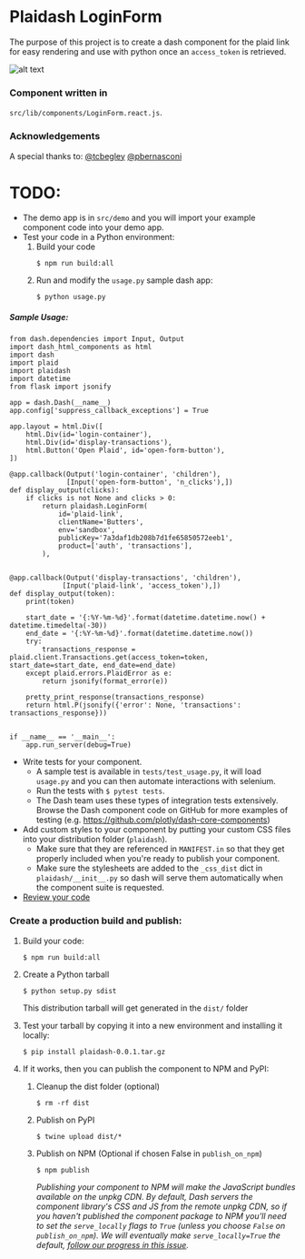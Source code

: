 # Plaidash LoginForm
The purpose of this project is to create a dash component for the plaid link for easy rendering and use 
with python once an `access_token` is retrieved.

![alt text](https://github.com/SterlingButters/plaidash/blob/master/PlaidDemo.gif)

### Component written in 
`src/lib/components/LoginForm.react.js`. 

### Acknowledgements
A special thanks to:
 [@tcbegley](https://community.plot.ly/u/tcbegley)
 [@pbernasconi](https://github.com/pbernasconi/react-plaid-link)



# TODO:
- The demo app is in `src/demo` and you will import your example component code into your demo app.
- Test your code in a Python environment:
    1. Build your code
        ```
        $ npm run build:all
        ```
    2. Run and modify the `usage.py` sample dash app:
        ```
        $ python usage.py
        ```
        
##### Sample Usage:

    from dash.dependencies import Input, Output
    import dash_html_components as html
    import dash
    import plaid
    import plaidash
    import datetime
    from flask import jsonify
    
    app = dash.Dash(__name__)
    app.config['suppress_callback_exceptions'] = True
    
    app.layout = html.Div([
        html.Div(id='login-container'),
        html.Div(id='display-transactions'),
        html.Button('Open Plaid', id='open-form-button'),
    ])
    
    @app.callback(Output('login-container', 'children'),
                  [Input('open-form-button', 'n_clicks'),])
    def display_output(clicks):
        if clicks is not None and clicks > 0:
            return plaidash.LoginForm(
                id='plaid-link',
                clientName='Butters',
                env='sandbox',
                publicKey='7a3daf1db208b7d1fe65850572eeb1',
                product=['auth', 'transactions'],
            ),
   
   
    @app.callback(Output('display-transactions', 'children'),
                 [Input('plaid-link', 'access_token'),])
    def display_output(token):
        print(token)
   
        start_date = '{:%Y-%m-%d}'.format(datetime.datetime.now() + datetime.timedelta(-30))
        end_date = '{:%Y-%m-%d}'.format(datetime.datetime.now())
        try:
            transactions_response = plaid.client.Transactions.get(access_token=token, start_date=start_date, end_date=end_date)
        except plaid.errors.PlaidError as e:
            return jsonify(format_error(e))
   
        pretty_print_response(transactions_response)
        return html.P(jsonify({'error': None, 'transactions': transactions_response}))
    
    
    if __name__ == '__main__':
        app.run_server(debug=True)

- Write tests for your component.
    - A sample test is available in `tests/test_usage.py`, it will load `usage.py` and you can then automate interactions with selenium.
    - Run the tests with `$ pytest tests`.
    - The Dash team uses these types of integration tests extensively. Browse the Dash component code on GitHub for more examples of testing (e.g. https://github.com/plotly/dash-core-components)
- Add custom styles to your component by putting your custom CSS files into your distribution folder (`plaidash`).
    - Make sure that they are referenced in `MANIFEST.in` so that they get properly included when you're ready to publish your component.
    - Make sure the stylesheets are added to the `_css_dist` dict in `plaidash/__init__.py` so dash will serve them automatically when the component suite is requested.
- [Review your code](./review_checklist.md)

### Create a production build and publish:

1. Build your code:
    ```
    $ npm run build:all
    ```
2. Create a Python tarball
    ```
    $ python setup.py sdist
    ```
    This distribution tarball will get generated in the `dist/` folder

3. Test your tarball by copying it into a new environment and installing it locally:
    ```
    $ pip install plaidash-0.0.1.tar.gz
    ```

4. If it works, then you can publish the component to NPM and PyPI:
    1. Cleanup the dist folder (optional)
        ```
        $ rm -rf dist
        ```
    2. Publish on PyPI
        ```
        $ twine upload dist/*
        ```
    3. Publish on NPM (Optional if chosen False in `publish_on_npm`)
        ```
        $ npm publish
        ```
        _Publishing your component to NPM will make the JavaScript bundles available on the unpkg CDN. By default, Dash servers the component library's CSS and JS from the remote unpkg CDN, so if you haven't published the component package to NPM you'll need to set the `serve_locally` flags to `True` (unless you choose `False` on `publish_on_npm`). We will eventually make `serve_locally=True` the default, [follow our progress in this issue](https://github.com/plotly/dash/issues/284)._
